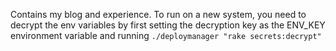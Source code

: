 Contains my blog and experience. To run on a new system, you need to decrypt the env variables by first setting the decryption key as the ENV_KEY environment variable and running `./deploymanager "rake secrets:decrypt"`
